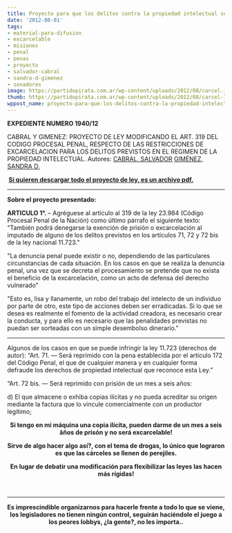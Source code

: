 ```yaml
---
title: Proyecto para que los delitos contra la propiedad intelectual sean no excarcelables
date: '2012-08-01'
tags:
- material-para-difusion
- excarcelable
- misiones
- penal
- penas
- proyecto
- salvador-cabral
- sandra-d-gimenez
- senadores
image: https://partidopirata.com.ar/wp-content/uploads/2012/08/carcel.jpg
thumb: https://partidopirata.com.ar/wp-content/uploads/2012/08/carcel-150x150.jpg
wppost_name: proyecto-para-que-los-delitos-contra-la-propiedad-intelectual-sean-no-excarcelables
---
```


<strong>EXPEDIENTE NUMERO 1940/12</strong>

CABRAL Y GIMENEZ: PROYECTO DE LEY MODIFICANDO EL ART. 319 DEL CODIGO PROCESAL PENAL, RESPECTO DE LAS RESTRICCIONES DE EXCARCELACION PARA LOS DELITOS PREVISTOS EN EL REGIMEN DE LA PROPIEDAD INTELECTUAL.
Autores:
<a href="http://www.senado.gov.ar/web/senadores/biografia.php?id_sena=422&amp;iOrden=0&amp;iSen=ASC" target="_blank">CABRAL, SALVADOR</a>
<a href="http://www.senado.gov.ar/web/senadores/biografia.php?id_sena=421&amp;iOrden=0&amp;iSen=ASC" target="_blank">GIMÉNEZ, SANDRA D.</a>

<strong> <a href="http://www.senado.gov.ar/web/proyectos/ver_adjunto_pdf.php?clave=F593055374/S1940.pdf" target="_blank">Si quieren descargar todo el proyecto de ley, es un archivo pdf.</a></strong>

<hr />

<strong>Sobre el proyecto presentado:</strong>

<strong>ARTICULO 1°.</strong> – Agréguese al artículo al 319 de la ley 23.984 (Código Procesal Penal de la Nación) como último párrafo el siguiente texto:
“También podrá denegarse la exención de prisión o excarcelación al imputado de alguno de los delitos previstos en los artículos 71, 72 y 72 bis de la ley nacional 11.723.”

"La denuncia penal puede existir o no, dependiendo de las particulares circunstancias de cada situación. En los casos en que se realiza la denuncia penal, una vez que se decreta el procesamiento se pretende que no exista el beneficio de la excarcelación, como un acto de defensa del derecho vulnerado"

"Esto es, lisa y llanamente, un robo del trabajo del intelecto de un individuo por parte de otro, este tipo de acciones deben ser erradicadas. Si lo que se desea es realmente el fomento de la actividad creadora, es necesario crear la conducta, y para ello es necesario que las penalidades previstas no puedan ser sorteadas con un simple desembolso dinerario."

<hr />

Algunos de los casos en que se puede infringir la ley 11.723 (derechos de autor):
“Art. 71. — Será reprimido con la pena establecida por el artículo 172 del Código Penal, el que de cualquier manera y en cualquier forma defraude los derechos de propiedad intelectual que reconoce esta Ley.”

“Art. 72 bis. — Será reprimido con prisión de un mes a seis años:

d) El que almacene o exhiba copias ilícitas y no pueda acreditar su origen mediante la factura que lo vincule comercialmente con un productor legítimo;
<p style="text-align: center;"><strong>Si tengo en mi máquina una copia ilícita, pueden darme de un mes a seis ãños de prisón y no será excarcelable!</strong></p>
<p style="text-align: center;"><strong>Sirve de algo hacer algo así?, con el tema de drogas, lo único que lograron es que las cárceles se llenen de perejiles.</strong></p>
<p style="text-align: center;"><strong>En lugar de debatir una modificación para flexibilizar las leyes las hacen más rígidas!</strong></p>
&nbsp;

<hr />
<p style="text-align: center;"><strong>Es imprescindible organizarnos para hacerle frente a todo lo que se viene, los legisladores no tienen ningún control, seguirán haciéndole el juego a los peores lobbys, ¿la gente?, no les importa..</strong></p>
